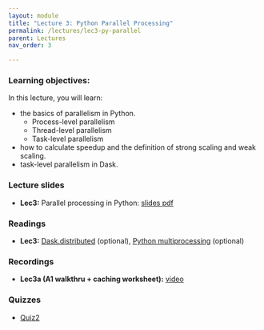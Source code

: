 ```yaml
---
layout: module
title: "Lecture 3: Python Parallel Processing"
permalink: /lectures/lec3-py-parallel
parent: Lectures
nav_order: 3

---
```

### Learning objectives:

In this lecture, you will learn:

* the basics of parallelism in Python.
	* Process-level parallelism
	* Thread-level parallelism
	* Task-level parallelism
* how to calculate speedup and the definition of strong scaling and weak scaling.
* task-level parallelism in Dask.


### Lecture slides

* **Lec3:** Parallel processing in Python: [slides pdf](/ds5110-cs5501-spring24/assets/docs/lec3-python-parallel.pdf)



### Readings 

* **Lec3:** [Dask.distributed](https://distributed.dask.org/en/stable/) (optional), [Python multiprocessing](https://docs.python.org/3/library/multiprocessing.html) (optional)



### Recordings

* **Lec3a (A1 walkthru + caching worksheet):** [video](https://edstem.org/us/courses/53518/discussion/4281093)


### Quizzes

* [Quiz2](https://forms.gle/jDGUSSfGQ9JsZCEV8)
